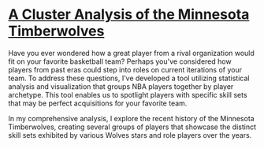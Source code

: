 # [A Cluster Analysis of the Minnesota Timberwolves]([http://your-website-url.com](https://mattp2232.github.io/Wolves-Cluster-Analysis/))

Have you ever wondered how a great player from a rival organization would fit on your favorite basketball team? Perhaps you've considered how players from past eras could step into roles on current iterations of your team. To address these questions, I’ve developed a tool utilizing statistical analysis and visualization that groups NBA players together by player archetype. This tool enables us to spotlight players with specific skill sets that may be perfect acquisitions for your favorite team.

In my comprehensive analysis, I explore the recent history of the Minnesota Timberwolves, creating several groups of players that showcase the distinct skill sets exhibited by various Wolves stars and role players over the years.
